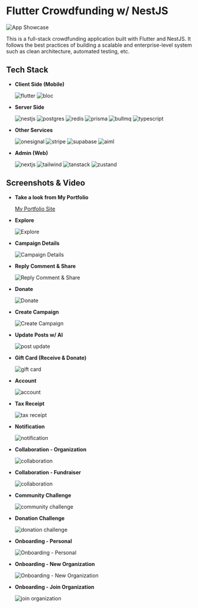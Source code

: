 # Flutter Crowdfunding w/ NestJS

![App Showcase](https://github.com/user-attachments/assets/edc85777-1509-4002-bad2-910a31b79d12)

This is a full-stack crowdfunding application built with Flutter and NestJS. It follows the best practices of building a scalable and enterprise-level system such as clean architecture, automated testing, etc. 

## Tech Stack

- **Client Side (Mobile)**

  ![flutter](https://github.com/user-attachments/assets/b2e4c5ef-cf92-454f-8ef0-2e56ee75a479)
  ![bloc](https://github.com/user-attachments/assets/4e27035e-5ac2-4910-8f6b-7da773c7f345)


- **Server Side**

  ![nestjs](https://github.com/user-attachments/assets/86a425d7-0195-4228-9912-8ef425e17f37)
  ![postgres](https://github.com/user-attachments/assets/af186b37-10a1-4796-a930-bbe7dc0e128a)
  ![redis](https://github.com/user-attachments/assets/0b73ef5a-052c-4252-aeae-88348eb90293)
  ![prisma](https://github.com/user-attachments/assets/234d64a0-e316-4446-882b-b154bb598866)
  ![bullmq](https://github.com/user-attachments/assets/87514453-4bed-4189-b5a4-266faa4516e3)
  ![typescript](https://github.com/user-attachments/assets/b8dc7cca-e85e-478f-a6ef-00b3e682b199)


- **Other Services**

  ![onesignal](https://github.com/user-attachments/assets/e7c29649-3be7-4f37-8898-3dc7e6000153)
  ![stripe](https://github.com/user-attachments/assets/870743c5-93c5-431c-bd8b-0cec648f03b5)
  ![supabase](https://github.com/user-attachments/assets/8953926f-7bc0-4607-a8bc-9095f3d54090)
  ![aiml](https://github.com/user-attachments/assets/045fb232-1101-4851-a061-67ac441c56ee)


- **Admin (Web)**

  ![nextjs](https://github.com/user-attachments/assets/38a50e85-b2eb-48d2-991a-832ccb1452da)
  ![tailwind](https://github.com/user-attachments/assets/dbbd313f-007d-4db4-bdbe-d1379744bafa)
  ![tanstack](https://github.com/user-attachments/assets/b6906925-1c2e-4044-9a5a-76542026b8cd)
  ![zustand](https://github.com/user-attachments/assets/ed64deef-ef27-440e-9feb-b8b91037c099)


## Screenshots & Video

- **Take a look from My Portfolio**

  [My Portfolio Site](https://portfolio-xian-v2.vercel.app/work/fyp)

- **Explore**

  ![Explore](https://github.com/user-attachments/assets/17970e00-cfc7-4aa5-a4f2-c3527b50365e)

- **Campaign Details**

  ![Campaign Details](https://github.com/user-attachments/assets/9ff54e4d-9ed3-4281-8c35-a6f1506b5285)

- **Reply Comment & Share**

  ![Reply Comment & Share](https://github.com/user-attachments/assets/e9b68196-b8c8-4113-9cc1-c765c08cb15e)

- **Donate**
  
  ![Donate](https://github.com/user-attachments/assets/412d9467-9c9f-45a7-9d56-b7c3ac218cb1)

- **Create Campaign**

  ![Create Campaign](https://github.com/user-attachments/assets/ae192761-d88e-423e-832c-549386046889)

- **Update Posts w/ AI**

  ![post update](https://github.com/user-attachments/assets/4cf7f2a9-1715-486c-93f2-ff02862c0dd0)

- **Gift Card (Receive & Donate)**

  ![gift card](https://github.com/user-attachments/assets/bdd7b252-48a4-4a83-bb16-50f972cae3ab)
  
- **Account**

  ![account](https://github.com/user-attachments/assets/50ab68bd-425b-4993-9712-85bccdcedda2)
  
- **Tax Receipt**

  ![tax receipt](https://github.com/user-attachments/assets/fc1d3165-44f4-4867-b7e8-8e46c5b5c638)
  
- **Notification**

  ![notification](https://github.com/user-attachments/assets/51332e60-6c06-4c43-9963-6a34142c7f62)
    
- **Collaboration - Organization**

  ![collaboration](https://github.com/user-attachments/assets/8b697172-d139-4653-a84e-7e7209ba3786)

- **Collaboration - Fundraiser**

  ![collaboration](https://github.com/user-attachments/assets/9a0eb135-a6be-49ad-adb2-55a6d8cfbead)
  
- **Community Challenge**

  ![community challenge](https://github.com/user-attachments/assets/8dc312c6-4211-4783-bad8-67717b6fc58b)
  
- **Donation Challenge**

  ![donation challenge](https://github.com/user-attachments/assets/6c25e65e-910c-4a2d-b432-925ed9d9840e)

- **Onboarding - Personal**

  ![Onboarding - Personal](https://github.com/user-attachments/assets/6569e235-0a6a-4802-a4b7-f7cc52bf3e20)

- **Onboarding - New Organization**

  ![Onboarding - New Organization](https://github.com/user-attachments/assets/63a8599e-9fbd-4d6f-97c5-6d4a3c855943)

- **Onboarding - Join Organization**

  ![join organization](https://github.com/user-attachments/assets/18692826-5a33-4377-a101-6b849c59d4cc)

